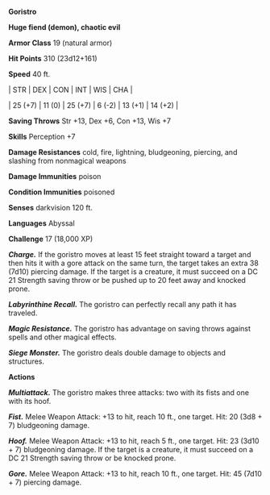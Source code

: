 **Goristro**

**Huge fiend (demon), chaotic evil**

**Armor Class** 19 (natural armor)

**Hit Points** 310 (23d12+161)

**Speed** 40 ft.

|   STR   |   DEX   |   CON   |   INT   |   WIS   |   CHA   |
  
| 25 (+7) | 11 (0) | 25 (+7) | 6 (-2) | 13 (+1) | 14 (+2) |

**Saving Throws** Str +13, Dex +6, Con +13, Wis +7

**Skills** Perception +7

**Damage Resistances** cold, fire, lightning, bludgeoning, piercing, and slashing from nonmagical weapons

**Damage Immunities** poison

**Condition Immunities** poisoned

**Senses** darkvision 120 ft.

**Languages** Abyssal

**Challenge** 17 (18,000 XP)

***Charge.*** If the goristro moves at least 15 feet straight toward a target and then hits it with a gore attack on the same turn, the target takes an extra 38 (7d10) piercing damage. If the target is a creature, it must succeed on a DC 21 Strength saving throw or be pushed up to 20 feet away and knocked prone.

***Labyrinthine Recall.*** The goristro can perfectly recall any path it has traveled.

***Magic Resistance.*** The goristro has advantage on saving throws against spells and other magical effects.

***Siege Monster.*** The goristro deals double damage to objects and structures.

**Actions**

***Multiattack.*** The goristro makes three attacks: two with its fists and one with its hoof.

***Fist.*** Melee Weapon Attack: +13 to hit, reach 10 ft., one target. Hit: 20 (3d8 + 7) bludgeoning damage.

***Hoof.*** Melee Weapon Attack: +13 to hit, reach 5 ft., one target. Hit: 23 (3d10 + 7) bludgeoning damage. If the target is a creature, it must succeed on a DC 21 Strength saving throw or be knocked prone.

***Gore.*** Melee Weapon Attack: +13 to hit, reach 10 ft., one target. Hit: 45 (7d10 + 7) piercing damage.

